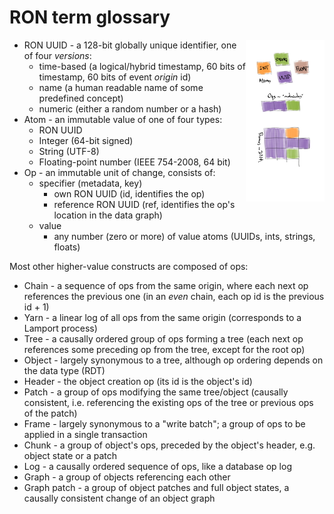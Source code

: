 # RON term glossary

<img style="float: right; width: 25%;" src="dna.png">

* RON UUID - a 128-bit globally unique identifier, one of four *versions*:
    * time-based (a logical/hybrid timestamp, 60 bits of timestamp, 60 bits of event *origin* id)
    * name (a human readable name of some predefined concept)
    * numeric (either a random number or a hash)
* Atom - an immutable value of one of four types:
    * RON UUID
    * Integer (64-bit signed)
    * String (UTF-8)
    * Floating-point number (IEEE 754-2008, 64 bit)
* Op - an immutable unit of change, consists of:
    * specifier (metadata, key)
        * own RON UUID (id, identifies the op)
        * reference RON UUID (ref, identifies the op's location in the data graph)
    * value
        * any number (zero or more) of value atoms (UUIDs, ints, strings, floats)

Most other higher-value constructs are composed of ops:

* Chain - a sequence of ops from the same origin, where each next op references the previous one
          (in an *even* chain, each op id is the previous id + 1)
* Yarn - a linear log of all ops from the same origin (corresponds to a Lamport process)
* Tree - a causally ordered group of ops forming a tree (each next op references some preceding op from the tree, except for the root op)
* Object - largely synonymous to a tree, although op ordering depends on the data type (RDT)
* Header - the object creation op (its id is the object's id)
* Patch - a group of ops modifying the same tree/object (causally consistent, i.e. referencing the existing ops of the tree or previous ops of the patch)
* Frame - largely synonymous to a "write batch"; a group of ops to be applied in a single transaction
* Chunk - a group of object's ops, preceded by the object's header, e.g. object state or a patch
* Log - a causally ordered sequence of ops, like a database op log
* Graph - a group of objects referencing each other
* Graph patch - a group of object patches and full object states, a causally consistent change of an object graph

